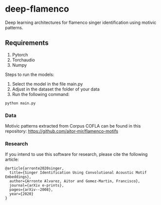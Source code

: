 # deep-flamenco
Deep learning architectures for flamenco singer identification using motivic patterns.

## Requirements

1. Pytorch
2. Torchaudio
3. Numpy

Steps to run the models:

1. Select the model in the file main.py
2. Adjust in the dataset the folder of your data
3. Run the following command:
```
python main.py
```
### Data

Motivic patterns extracted from Corpus COFLA can be found in this repository: https://github.com/aitor-mir/flamenco-motifs 

### Research

If you intend to use this software for research, please cite the following article:

```
@article{arronte2020singer,
  title={Singer Identification Using Convolutional Acoustic Motif Embeddings},
  author={Arronte Alvarez, Aitor and Gomez-Martin, Francisco},
  journal={arXiv e-prints},
  pages={arXiv--2008},
  year={2020}
}
```
